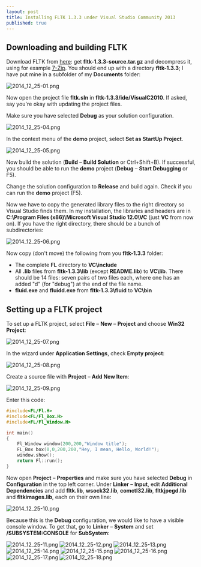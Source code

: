 ```yaml
---
layout: post
title: Installing FLTK 1.3.3 under Visual Studio Community 2013
published: true
---
```



## Downloading and building FLTK

Download FLTK from [here](http://www.fltk.org/software.php): get **fltk-1.3.3-source.tar.gz** and decompress it, using for example [7-Zip](http://www.7-zip.org). You should end up with a directory **fltk-1.3.3**; I have put mine in a subfolder of my **Documents** folder:

![2014_12_25-01.png](/images/2014_12_25-01.png)

Now open the project file **fltk.sln** in **fltk-1.3.3/ide/VisualC2010**. If asked, say you're okay with updating the project files.

Make sure you have selected **Debug** as your solution configuration.

![2014_12_25-04.png](/images/2014_12_25-04.png)

In the context menu of the **demo** project, select **Set as StartUp Project**.

![2014_12_25-05.png](/images/2014_12_25-05.png)

Now build the solution (**Build** – **Build Solution** or Ctrl+Shift+B). If successful, you should be able to run the **demo** project (**Debug** – **Start Debugging** or F5).

Change the solution configuration to **Release** and build again. Check if you can run the **demo** project (F5).

Now we have to copy the generated library files to the right directory so Visual Studio finds them. In my installation, the libraries and headers are in **C:\Program Files (x86)\Microsoft Visual Studio 12.0\VC** (just **VC** from now on). If you have the right directory, there should be a bunch of subdirectories:

![2014_12_25-06.png](/images/2014_12_25-06.png)

Now copy (don't move) the following from you **fltk-1.3.3** folder:

* The complete **FL** directory to **VC\include**
* All **.lib** files from **fltk-1.3.3\lib** (except **README.lib**) to **VC\lib**. There should be 14 files: seven pairs of two files each, where one has an added "d" (for "debug") at the end of the file name.
* **fluid.exe** and **fluidd.exe** from **fltk-1.3.3\fluid** to **VC\bin**

## Setting up a FLTK project

To set up a FLTK project, select **File** – **New** – **Project** and choose **Win32 Project**:

![2014_12_25-07.png](/images/2014_12_25-07.png)

In the wizard under **Application Settings**, check **Empty project**:

![2014_12_25-08.png](/images/2014_12_25-08.png)

Create a source file with **Project** – **Add New Item**:

![2014_12_25-09.png](/images/2014_12_25-09.png)

Enter this code:

```cpp
#include<FL/Fl.H>
#include<FL/Fl_Box.H>
#include<FL/Fl_Window.H>

int main()
{
	Fl_Window window(200,200,"Window title");
    FL_Box box(0,0,200,200,"Hey, I mean, Hello, World!");
    window.show();
    return Fl::run();
}
```

Now open **Project** – **Properties** and make sure you have selected **Debug** in **Configuration** in the top left corner. Under **Linker** – **Input**, edit **Additional Dependencies** and add **fltk.lib**, **wsock32.lib**, **comctl32.lib**, **fltkjpegd.lib** and **fltkimages.lib**, each on their own line:

![2014_12_25-10.png](/images/2014_12_25-10.png)

Because this is the **Debug** configuration, we would like to have a visible console window. To get that, go to **Linker** – **System** and set **/SUBSYSTEM:CONSOLE** for **SubSystem**:

![2014_12_25-11.png](/images/2014_12_25-11.png)
![2014_12_25-12.png](/images/2014_12_25-12.png)
![2014_12_25-13.png](/images/2014_12_25-13.png)
![2014_12_25-14.png](/images/2014_12_25-14.png)
![2014_12_25-15.png](/images/2014_12_25-15.png)
![2014_12_25-16.png](/images/2014_12_25-16.png)
![2014_12_25-17.png](/images/2014_12_25-17.png)
![2014_12_25-18.png](/images/2014_12_25-18.png)
